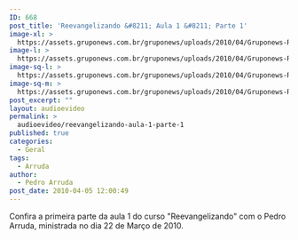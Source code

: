 ```yaml
---
ID: 668
post_title: 'Reevangelizando &#8211; Aula 1 &#8211; Parte 1'
image-xl: >
  https://assets.gruponews.com.br/gruponews/uploads/2010/04/Gruponews-ReevangelizandoAula1Parte1754-843.jpg
image-l: >
  https://assets.gruponews.com.br/gruponews/uploads/2010/04/Gruponews-ReevangelizandoAula1Parte1754-843.jpg
image-sq-l: >
  https://assets.gruponews.com.br/gruponews/uploads/2010/04/Gruponews-ReevangelizandoAula1Parte1754-843.jpg
image-sq-m: >
  https://assets.gruponews.com.br/gruponews/uploads/2010/04/Gruponews-ReevangelizandoAula1Parte1754-843.jpg
post_excerpt: ""
layout: audioevideo
permalink: >
  audioevideo/reevangelizando-aula-1-parte-1
published: true
categories:
  - Geral
tags:
  - Arruda
author:
  - Pedro Arruda
post_date: 2010-04-05 12:00:49
---
```

Confira a primeira parte da aula 1 do curso "Reevangelizando" com o Pedro Arruda, ministrada no dia 22 de Março de 2010.